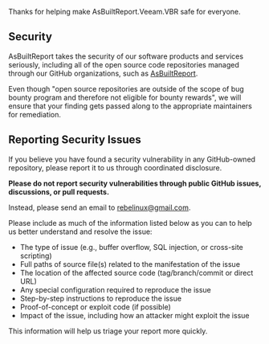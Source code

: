 Thanks for helping make AsBuiltReport.Veeam.VBR safe for everyone.

## Security

AsBuiltReport takes the security of our software products and services seriously, including all of the open source code repositories managed through our GitHub organizations, such as [AsBuiltReport](https://github.com/AsBuiltReport).

Even though "open source repositories are outside of the scope of bug bounty program and therefore not eligible for bounty rewards", we will ensure that your finding gets passed along to the appropriate maintainers for remediation. 

## Reporting Security Issues

If you believe you have found a security vulnerability in any GitHub-owned repository, please report it to us through coordinated disclosure.

**Please do not report security vulnerabilities through public GitHub issues, discussions, or pull requests.**

Instead, please send an email to rebelinux@gmail.com.

Please include as much of the information listed below as you can to help us better understand and resolve the issue:

  * The type of issue (e.g., buffer overflow, SQL injection, or cross-site scripting)
  * Full paths of source file(s) related to the manifestation of the issue
  * The location of the affected source code (tag/branch/commit or direct URL)
  * Any special configuration required to reproduce the issue
  * Step-by-step instructions to reproduce the issue
  * Proof-of-concept or exploit code (if possible)
  * Impact of the issue, including how an attacker might exploit the issue

This information will help us triage your report more quickly.
